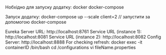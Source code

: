 Нобхідно для запуску додатку:
docker
docker-compose

Запуск додатку:
docker-compose up --scale client=2 // запустити за допомогою docker-compose

Eureka Server URL: http://localhost:8761
Service URL (instance 1): http://localhost:8081
Service URL (instance 2): http://localhost:8082
Config Server: http://localhost:8888
For checking refresh:
docker exec -it containerID /bin/bash
cd /configurations
vi fileName.properties
